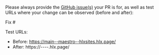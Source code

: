 Please always provide the [GitHub issue(s)](../issues) your PR is for, as well as test URLs where your change can be observed (before and after):

Fix #<gh-issue-id>

Test URLs:
- Before: https://main--maestro--hlxsites.hlx.page/
- After: https://<branch>--<repo>--<owner>.hlx.page/
